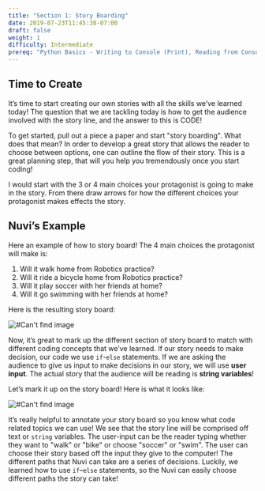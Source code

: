 ```yaml
---
title: "Section 1: Story Boarding"
date: 2019-07-23T11:45:38-07:00
draft: false
weight: 1
difficulty: Intermediate
prereq: "Python Basics - Writing to Console (Print), Reading from Console, Strings, Variables, Conditional statements"
---
```


## Time to Create

It’s time to start creating our own stories with all the skills we’ve learned today! The question that we are tackling today is how to get the audience involved with the story line, and the answer to this is CODE!

To get started, pull out a piece a paper and start "story boarding". What does that mean? In order to develop a great story that allows the reader to choose between options, one can outline the flow of their story. This is a great planning step, that will you help you tremendously once you start coding!

I would start with the 3 or 4 main choices your protagonist is going to make in the story. From there draw arrows for how the different choices your protagonist makes effects the story.

## Nuvi’s Example

Here an example of how to story board!
The 4 main choices the protagonist will make is:

1. Will it walk home from Robotics practice?
2. Will it ride a bicycle home from Robotics practice?
3. Will it play soccer with her friends at home?
4. Will it go swimming with her friends at home?

Here is the resulting story board:

![#Can't find image](../img/story.png)

Now, it’s great to mark up the different section of story board to match with different coding concepts that we’ve learned. If our story needs to make decision, our code we use `if`-`else` statements. If we are asking the audience to give us input to make decisions in our story, we will use **user input**. The actual story that the audience will be reading is **string variables**!

Let’s mark it up on the story board! Here is what it looks like:

![#Can't find image](../img/annotated.png)

It’s really helpful to annotate your story board so you know what code related topics we can use! We see that the story line will be comprised off text or `string` variables. The user-input can be the reader typing whether they want to "walk" or "bike" or choose "soccer" or "swim". The user can choose their story based off the input they give to the computer! The different paths that Nuvi can take are a series of decisions. Luckily, we learned how to use `if`–`else` statements, so the Nuvi can easily choose different paths the story can take!
